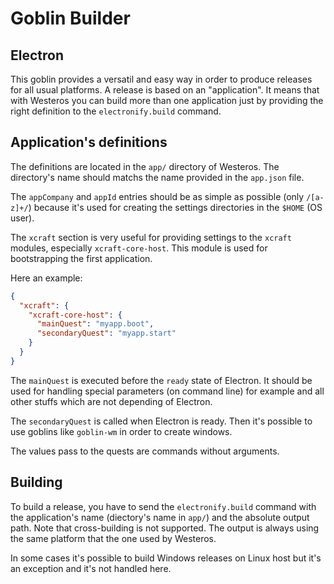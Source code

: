 # Goblin Builder

## Electron

This goblin provides a versatil and easy way in order to produce releases for
all usual platforms. A release is based on an "application". It means that with
Westeros you can build more than one application just by providing the right
definition to the `electronify.build` command.

## Application's definitions

The definitions are located in the `app/` directory of Westeros. The directory's
name should matchs the name provided in the `app.json` file.

The `appCompany` and `appId` entries should be as simple as possible (only
`/[a-z]+/`) because it's used for creating the settings directories in the
`$HOME` (OS user).

The `xcraft` section is very useful for providing settings to the `xcraft`
modules, especially `xcraft-core-host`. This module is used for bootstrapping
the first application.

Here an example:

```json
{
  "xcraft": {
    "xcraft-core-host": {
      "mainQuest": "myapp.boot",
      "secondaryQuest": "myapp.start"
    }
  }
}
```

The `mainQuest` is executed before the `ready` state of Electron. It should be
used for handling special parameters (on command line) for example and all
other stuffs which are not depending of Electron.

The `secondaryQuest` is called when Electron is ready. Then it's possible to use
goblins like `goblin-wm` in order to create windows.

The values pass to the quests are commands without arguments.

## Building

To build a release, you have to send the `electronify.build` command with the
application's name (diectory's name in `app/`) and the absolute output path.
Note that cross-building is not supported. The output is always using the same
platform that the one used by Westeros.

In some cases it's possible to build Windows releases on Linux host but it's an
exception and it's not handled here.
